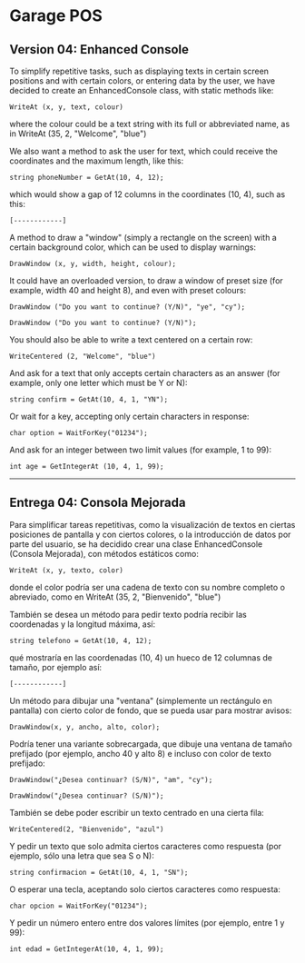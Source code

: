 ﻿# Garage POS

## Version 04: Enhanced Console

To simplify repetitive tasks, such as displaying texts in certain screen 
positions and with certain colors, or entering data by the user, we have 
decided to create an EnhancedConsole class, with static methods like:

    WriteAt (x, y, text, colour)

where the colour could be a text string with its full or abbreviated name,
as in WriteAt (35, 2, "Welcome", "blue")


We also want a method to ask the user for text, which could receive the 
coordinates and the maximum length, like this:

    string phoneNumber = GetAt(10, 4, 12);

which would show a gap of 12 columns in the coordinates (10, 4), such as this: 

    [------------]


A method to draw a "window" (simply a rectangle on the screen) with a certain 
background color, which can be used to display warnings:

    DrawWindow (x, y, width, height, colour);

It could have an overloaded version, to draw a window of preset size
(for example, width 40 and height 8), and even with preset colours:

    DrawWindow ("Do you want to continue? (Y/N)", "ye", "cy");
    
    DrawWindow ("Do you want to continue? (Y/N)");


You should also be able to write a text centered on a certain row: 

    WriteCentered (2, "Welcome", "blue")


And ask for a text that only accepts certain characters as an answer (for 
example, only one letter which must be Y or N): 

    string confirm = GetAt(10, 4, 1, "YN");


Or wait for a key, accepting only certain characters in response: 

    char option = WaitForKey("01234");


And ask for an integer between two limit values (for example, 1 to 99): 

    int age = GetIntegerAt (10, 4, 1, 99);


---

## Entrega 04: Consola Mejorada

Para simplificar tareas repetitivas, como la visualización de textos en ciertas 
posiciones de pantalla y con ciertos colores, o la introducción de datos por 
parte del usuario, se ha decidido crear una clase EnhancedConsole (Consola 
Mejorada), con métodos estáticos como:

    WriteAt (x, y, texto, color)

donde el color podría ser una cadena de texto con su nombre completo o abreviado, 
como en WriteAt (35, 2, "Bienvenido", "blue")


También se desea un método para pedir texto podría recibir las coordenadas y la 
longitud máxima, así: 

    string telefono = GetAt(10, 4, 12); 

qué mostraría en las coordenadas (10, 4) un hueco de 12 columnas de tamaño, por 
ejemplo así: 

    [------------]


Un método para dibujar una "ventana" (simplemente un rectángulo en pantalla) 
con cierto color de fondo, que se pueda usar para mostrar avisos:

    DrawWindow(x, y, ancho, alto, color); 

Podría tener una variante sobrecargada, que dibuje una ventana de tamaño prefijado
(por ejemplo, ancho 40 y alto 8) e incluso con color de texto prefijado:

    DrawWindow("¿Desea continuar? (S/N)", "am", "cy");
    
    DrawWindow("¿Desea continuar? (S/N)");


También se debe poder escribir un texto centrado en una cierta fila: 

    WriteCentered(2, "Bienvenido", "azul")


Y pedir un texto que solo admita ciertos caracteres como respuesta (por 
ejemplo, sólo una letra que sea S o N): 

    string confirmacion = GetAt(10, 4, 1, "SN"); 


O esperar una tecla, aceptando solo ciertos caracteres como respuesta: 

    char opcion = WaitForKey("01234");


Y pedir un número entero entre dos valores límites (por ejemplo, entre 1 y 99): 

    int edad = GetIntegerAt(10, 4, 1, 99); 

